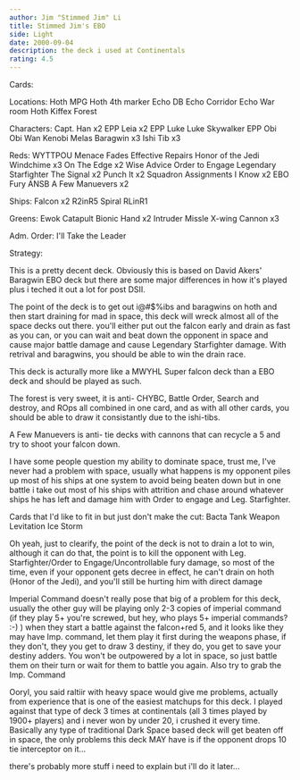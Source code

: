```yaml
---
author: Jim "Stimmed Jim" Li
title: Stimmed Jim's EBO
side: Light
date: 2000-09-04
description: the deck i used at Continentals
rating: 4.5
---
```

Cards: 

Locations:
Hoth MPG
Hoth 4th marker
Echo DB
Echo Corridor
Echo War room
Hoth
Kiffex
Forest

Characters:
Capt. Han x2
EPP Leia x2
EPP Luke
Luke Skywalker
EPP Obi
Obi Wan Kenobi
Melas
Baragwin x3
Ishi Tib x3

Reds:
WYTTPOU
Menace Fades
Effective Repairs
Honor of the Jedi
Windchime x3
On The Edge x2
Wise Advice
Order to Engage
Legendary Starfighter
The Signal x2
Punch It x2
Squadron Assignments
I Know x2
EBO
Fury
ANSB
A Few Manuevers x2

Ships:
Falcon x2
R2inR5
Spiral
RLinR1

Greens:
Ewok Catapult
Bionic Hand x2
Intruder Missle
X-wing Cannon x3

Adm. Order:
I'll Take the Leader


Strategy: 

This is a pretty decent deck.  Obviously this is based on David Akers' Baragwin EBO deck but there are some major differences in how it's played plus i teched it out a lot for post DSII.

The point of the deck is to get out i@#$%ibs and baragwins on hoth and then start draining for mad in space, this deck will wreck almost all of the space decks out there.  you'll either put out the falcon early and drain as fast as you can, or you can wait and beat down the opponent in space and cause major battle damage and cause Legendary Starfighter damage.  With retrival and baragwins, you should be able to win the drain race.

This deck is acturally more like a MWYHL Super falcon deck than a EBO deck and should be played as such.

The forest is very sweet, it is anti- CHYBC, Battle Order, Search and destroy, and ROps all combined in one card, and as with all other cards, you should be able to draw it consistantly due to the ishi-tibs.

A Few Manuevers is anti- tie decks with cannons that can recycle a 5 and try to shoot your falcon down.

I have some people question my ability to dominate space, trust me, I've never had a problem with space, usually what happens is my opponent piles up most of his ships at one system to avoid being beaten down but in one battle i take out most of his ships with attrition and chase around whatever ships he has left and damage him with Order to engage and Leg. Starfighter.

Cards that I'd like to fit in but just don't make the cut:
Bacta Tank
Weapon Levitation
Ice Storm

Oh yeah, just to clearify, the point of the deck is not to drain a lot to win, although it can do that, the point is to kill the opponent with Leg. Starfighter/Order to Engage/Uncontrollable fury damage, so most of the time, even if your opponent gets decree in effect, he can't drain on hoth (Honor of the Jedi), and you'll still be hurting him with direct damage

Imperial Command doesn't really pose that big of a problem for this deck, usually the other guy will be playing only 2-3 copies of imperial command (if they play 5+ you're screwed, but hey, who plays 5+ imperial commands? :-) ) when they start a battle against the falcon+red 5, and it looks like they may have Imp. command, let them play it first during the weapons phase, if they don't, they you get to draw 3 destiny, if they do, you get to save your destiny adders.  You won't be outpowered by a lot in space, so just battle them on their turn or wait for them to battle you again.  Also try to grab the Imp. Command

Ooryl, you said raltiir with heavy space would give me problems, actually from experience that is one of the easiest matchups for this deck.  I played against that type of deck 3 times at continentals (all 3 times played by 1900+ players) and i never won by under 20, i crushed it every time.  Basically any type of traditional Dark Space based deck will get beaten off in space, the only problems this deck MAY have is if the opponent drops 10 tie interceptor on it...

there's probably more stuff i need to explain but i'll do it later...

